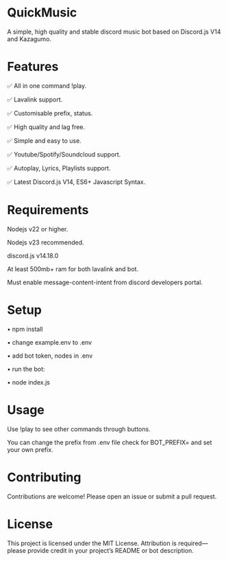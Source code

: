 # QuickMusic

A simple, high quality and stable discord music bot based on Discord.js V14 and Kazagumo.

# Features

✅ All in one command !play.

✅ Lavalink support.

✅ Customisable prefix, status.

✅ High quality and lag free.

✅ Simple and easy to use.

✅ Youtube/Spotify/Soundcloud support.

✅ Autoplay, Lyrics, Playlists support.

✅ Latest Discord.js V14, ES6+ Javascript Syntax.
# Requirements

Nodejs v22 or higher. 

Nodejs v23 recommended.

discord.js v14.18.0

At least 500mb+ ram for both lavalink and bot.

Must enable message-content-intent from discord developers portal.

# Setup

• npm install

• change example.env to .env

• add bot token, nodes in .env

• run the bot:

• node index.js

# Usage

Use !play <song name> to see other commands through buttons.

You can change the prefix from .env file check for BOT_PREFIX= and set your own prefix.

# Contributing

Contributions are welcome! Please open an issue or submit a pull request.

# License

This project is licensed under the MIT License. Attribution is required—please provide credit in your project’s README or bot description.
